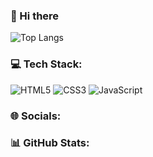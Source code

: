 ### 👋 Hi there


![Top Langs](https://github-readme-stats.vercel.app/api/top-langs/?username=WesleyFerrage&layout=compact)

### 💻 Tech Stack:

![HTML5](https://img.shields.io/badge/html5-%23E34F26.svg?style=for-the-badge&logo=html5&logoColor=white) ![CSS3](https://img.shields.io/badge/css3-%231572B6.svg?style=for-the-badge&logo=css3&logoColor=white) ![JavaScript](https://img.shields.io/badge/javascript-%23323330.svg?style=for-the-badge&logo=javascript&logoColor=%23F7DF1E)
 

### 🌐 Socials:


### 📊 GitHub Stats:
